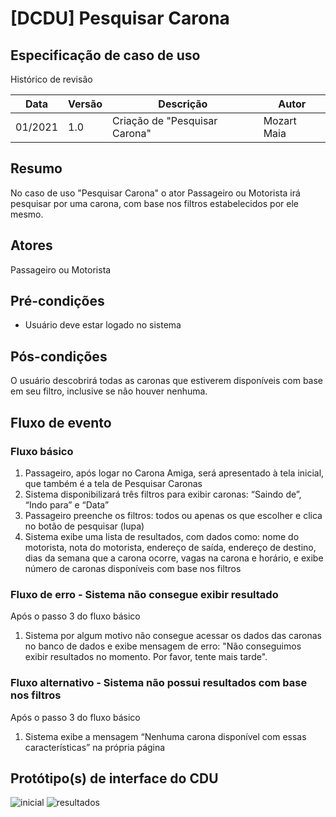 # [DCDU] Pesquisar Carona
## Especificação de caso de uso

Histórico de revisão

| Data | Versão | Descrição | Autor |
|--|--|--|--|
| 01/2021 | 1.0 | Criação de "Pesquisar Carona" | Mozart Maia |


## Resumo
No caso de uso "Pesquisar Carona" o ator Passageiro ou Motorista irá pesquisar por uma carona, com base nos filtros estabelecidos por ele mesmo.

## Atores
Passageiro ou Motorista

## Pré-condições

 - Usuário deve estar logado no sistema

## Pós-condições
O usuário descobrirá todas as caronas que estiverem disponíveis com base em seu filtro, inclusive se não houver nenhuma.

## Fluxo de evento
### Fluxo básico

 1. Passageiro, após logar no Carona Amiga, será apresentado à tela inicial, que também é a tela de Pesquisar Caronas
 2. Sistema disponibilizará três filtros para exibir caronas: “Saindo de”, “Indo para” e “Data”
 3. Passageiro preenche os filtros: todos ou apenas os que escolher e clica no botão de pesquisar (lupa)
 4. Sistema exibe uma lista de resultados, com dados como: nome do motorista, nota do motorista, endereço de saída, endereço de destino, dias da semana que a carona ocorre, vagas na carona e horário, e exibe número de caronas disponíveis com base nos filtros

### Fluxo de erro - Sistema não consegue exibir resultado 
Após o passo 3 do fluxo básico

 1. Sistema por algum motivo não consegue acessar os dados das caronas no banco de dados e exibe mensagem de erro: "Não conseguimos exibir resultados no momento. Por favor, tente mais tarde".

### Fluxo alternativo - Sistema não possui resultados com base nos filtros

Após o passo 3 do fluxo básico

 1. Sistema exibe a mensagem “Nenhuma carona disponível com essas características” na própria página

## Protótipo(s) de interface do CDU
![inicial](https://user-images.githubusercontent.com/37476677/148705376-ed0f5385-fbf2-418b-a008-4c7da0640357.png)
![resultados](https://user-images.githubusercontent.com/37476677/148705421-2eb20eac-c993-47a6-9c20-b00d5fe32306.png)

